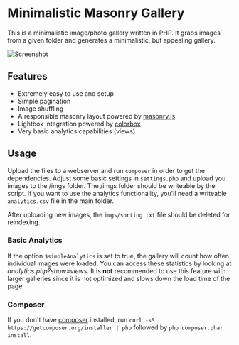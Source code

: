 # Minimalistic Masonry Gallery
This is a minimalistic image/photo gallery written in PHP. It grabs images from a given folder and generates a minimalistic, but appealing gallery.

![Screenshot](https://github.com/IngoKl/minimalistic-masonry-gallery/blob/master/minimalistic-masonry-gallery.png?raw=true)

## Features
- Extremely easy to use and setup
- Simple pagination
- Image shuffling
- A responsible masonry layout powered by [masonry.js](http://masonry.desandro.com)
- Lightbox integration powered by [colorbox](http://www.jacklmoore.com/colorbox)
- Very basic analytics capabilities (views)

## Usage
Upload the files to a webserver and run `composer` in order to get the dependencies. Adjust some basic settings in 
`settings.php` and upload you images to the /imgs folder. The /imgs folder should be writeable by the script. If you want to use the analytics functionality, you'll need a writeable `analytics.csv` file in the main folder.

After uploading new images, the `imgs/sorting.txt` file should be deleted for reindexing.

### Basic Analytics
If the option `$simpleAnalytics` is set to true, the gallery will count how often individual images were loaded. You can access these statistics by looking at *analytics.php?show=views*. It is **not** recommended to use this feature with larger galleries since it is not optimized and slows down the load time of the page.

### Composer
If you don't have [composer](https://getcomposer.org/) installed, run `curl -sS https://getcomposer.org/installer | php` followed by `php composer.phar install`. 